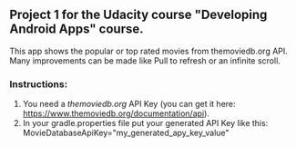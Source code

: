 ## Project 1 for the Udacity course "Developing Android Apps" course. 

This app shows the popular or top rated movies from themoviedb.org API. Many improvements can be made like Pull to refresh or an infinite scroll.

### Instructions:

 1. You need a *themoviedb.org* API Key (you can get it here: https://www.themoviedb.org/documentation/api).
 2. In your gradle.properties file put your generated API Key like this: MovieDatabaseApiKey="my_generated_apy_key_value"
